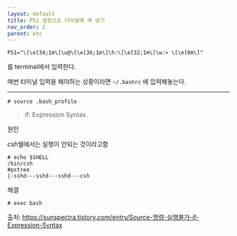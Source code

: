 ```yaml
---
layout: default
title: PS1 설정으로 터미널에 색 넣기
nav_order: 2
parent: etc
---
```


```
PS1="\[\e[34;1m\]\u@\[\e[36;1m\]\h:\[\e[32;1m\]\w:> \[\e[0m\]"
```

를 terminal에서 입력한다.

매번 터미널 입력을 해야하는 상황이라면 `~/.bashrc` 에 입력해놓는다.

---

```
# source .bash_profile
```

> if: Expression Syntax.

원인

csh쉘에서는 실행이 안되는 것이라고함

```
# echo $SHELL
/bin/csh
#pstree
|-sshd---sshd---sshd---csh
```

해결

```
# exec bash
```

출처: https://sunspectra.tistory.com/entry/Source-명령-실행불가-if-Expression-Syntax
